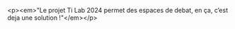 &lt;p&gt;&lt;em&gt;&quot;Le projet Ti Lab 2024 permet des espaces de debat, en ça, c’est deja une solution !&quot;&lt;&#x2F;em&gt;&lt;&#x2F;p&gt;